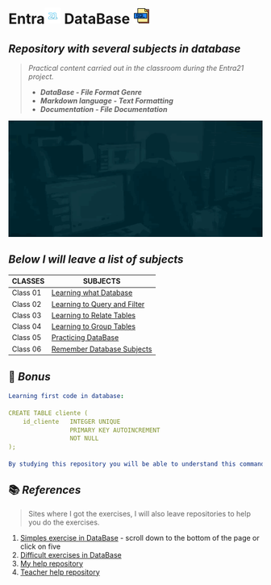 # Entra![](./entra21numero.png) DataBase ![](./arquivo-sql.png)

## _Repository with several subjects in database_

> _Practical content carried out in the classroom during the Entra21 project._
>
> - **_DataBase - File Format Genre_**
> - **_Markdown language - Text Formatting_**
> - **_Documentation - File Documentation_**

![Gif Entra21](https://raw.githubusercontent.com/seiler-emerson/Entra21_Logica_Java_2022/main/gif/entra21.gif)

## _Below I will leave a list of subjects_

| CLASSES | SUBJECTS |
|------|---------|
|Class 01 |[Learning what Database](/Class_01)
|Class 02 |[Learning to Query and Filter](/Class_02)
|Class 03 |[Learning to Relate Tables](/Class_03)
|Class 04 |[Learning to Group Tables](/Class_04)
|Class 05 |[Practicing DataBase](/Class_05)
|Class 06 |[Remember Database Subjects](/Class_06)

## 🎫 _Bonus_

```yaml
Learning first code in database:

CREATE TABLE cliente (
    id_cliente   INTEGER UNIQUE
                 PRIMARY KEY AUTOINCREMENT
                 NOT NULL
);

By studying this repository you will be able to understand this command:
```

## 📚 _References_ 

> Sites where I got the exercises, I will also leave repositories to help you do the exercises.

1. [Simples exercise in DataBase](https://oliota.com/curso_detalhe/entra21-22-06-2022-banco-dados-relacional/1655902570366) - scroll down to the bottom of the page or click on five 
2. [Difficult exercises in DataBase](https://www.ic.unicamp.br/~rocha/teaching/2012s2/mc536/listas/lista-01-respostas.pdf)
3. [My help repository](https://github.com/ArthurEstevan/Entra21_Class_Relational_Bank/tree/main/Class_06)
4. [Teacher help repository](https://github.com/oliota/entra21-aulas-bancos-relacionais)


